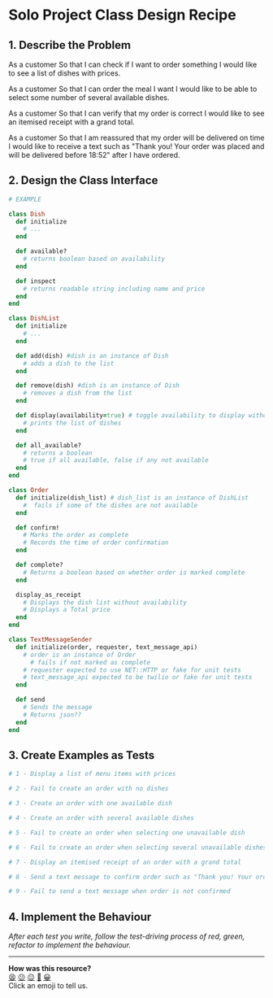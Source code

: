 # Solo Project Class Design Recipe

## 1. Describe the Problem

As a customer
So that I can check if I want to order something
I would like to see a list of dishes with prices.

As a customer
So that I can order the meal I want
I would like to be able to select some number of several available dishes.

As a customer
So that I can verify that my order is correct
I would like to see an itemised receipt with a grand total.

As a customer
So that I am reassured that my order will be delivered on time
I would like to receive a text such as "Thank you! Your order was placed and will be delivered before 18:52" after I have ordered.

## 2. Design the Class Interface

```ruby
# EXAMPLE

class Dish
  def initialize
    # ...
  end

  def available?
    # returns boolean based on availability
  end

  def inspect
    # returns readable string including name and price
  end
end

class DishList
  def initialize
    # ...
  end

  def add(dish) #dish is an instance of Dish
    # adds a dish to the list
  end

  def remove(dish) #dish is an instance of Dish
    # removes a dish from the list
  end

  def display(availability=true) # toggle availability to display without availability
    # prints the list of dishes
  end

  def all_available?
    # returns a boolean
    # true if all available, false if any not available
  end
end

class Order
  def initialize(dish_list) # dish_list is an instance of DishList
    #  fails if some of the dishes are not available
  end

  def confirm!
    # Marks the order as complete
    # Records the time of order confirmation
  end

  def complete?
    # Returns a boolean based on whether order is marked complete
  end

  display_as_receipt
    # Displays the dish list without availability
    # Displays a Total price
  end
end

class TextMessageSender
  def initialize(order, requester, text_message_api)
    # order is an instance of Order
      # fails if not marked as complete
    # requester expected to use NET::HTTP or fake for unit tests
    # text_message_api expected to be twilio or fake for unit tests
  end

  def send
    # Sends the message
    # Returns json??
  end
end
```

## 3. Create Examples as Tests

```ruby
# 1 - Display a list of menu items with prices

# 2 - Fail to create an order with no dishes

# 3 - Create an order with one available dish

# 4 - Create an order with several available dishes

# 5 - Fail to create an order when selecting one unavailable dish

# 6 - Fail to create an order when selecting several unavailable dishes

# 7 - Display an itemised receipt of an order with a grand total

# 8 - Send a text message to confirm order such as "Thank you! Your order was placed and will be delivered before 18:52"

# 9 - Fail to send a text message when order is not confirmed
```

## 4. Implement the Behaviour

_After each test you write, follow the test-driving process of red, green, refactor to implement the behaviour._


<!-- BEGIN GENERATED SECTION DO NOT EDIT -->

---

**How was this resource?**  
[😫](https://airtable.com/shrUJ3t7KLMqVRFKR?prefill_Repository=makersacademy%2Fgolden-square&prefill_File=resources%2Fsingle_class_recipe_template.md&prefill_Sentiment=😫) [😕](https://airtable.com/shrUJ3t7KLMqVRFKR?prefill_Repository=makersacademy%2Fgolden-square&prefill_File=resources%2Fsingle_class_recipe_template.md&prefill_Sentiment=😕) [😐](https://airtable.com/shrUJ3t7KLMqVRFKR?prefill_Repository=makersacademy%2Fgolden-square&prefill_File=resources%2Fsingle_class_recipe_template.md&prefill_Sentiment=😐) [🙂](https://airtable.com/shrUJ3t7KLMqVRFKR?prefill_Repository=makersacademy%2Fgolden-square&prefill_File=resources%2Fsingle_class_recipe_template.md&prefill_Sentiment=🙂) [😀](https://airtable.com/shrUJ3t7KLMqVRFKR?prefill_Repository=makersacademy%2Fgolden-square&prefill_File=resources%2Fsingle_class_recipe_template.md&prefill_Sentiment=😀)  
Click an emoji to tell us.

<!-- END GENERATED SECTION DO NOT EDIT -->